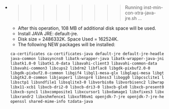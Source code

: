 * >>>>>>>>> Running inst-min-con-xtra-java-jre.sh ...
  * After this operation, 108 MB of additional disk space will be used.
  * Install JAVA JRE: default-jre.
  * Disk size = 2486332K. Space Used = 162524K.
  * The following NEW packages will be installed:
  ```bash
  ca-certificates ca-certificates-java default-jre default-jre-headless
  java-common libasyncns0 libatk-wrapper-java libatk-wrapper-java-jni
  libatk1.0-0 libatk1.0-data libavahi-client3 libavahi-common-data
  libavahi-common3 libcups2 libdrm2 libflac8 libgdk-pixbuf2.0-0
  libgdk-pixbuf2.0-common libgif4 libgl1-mesa-glx libglapi-mesa libgtk2.0-0
  libgtk2.0-common libjasper1 libnspr4 libnss3 libogg0 libpcsclite1 libpulse0
  libsctp1 libsndfile1 libsqlite3-0 libvorbis0a libvorbisenc2 libwrap0
  libx11-xcb1 libxcb-dri2-0 libxcb-dri3-0 libxcb-glx0 libxcb-present0
  libxcb-sync1 libxcomposite1 libxcursor1 libxdamage1 libxfixes3 libxinerama1
  libxrandr2 libxshmfence1 libxxf86vm1 openjdk-7-jre openjdk-7-jre-headless
  openssl shared-mime-info tzdata-java
  ```

